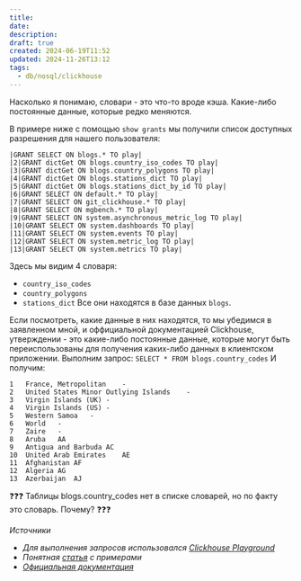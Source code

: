 ```yaml
---
title: 
date: 
description: 
draft: true
created: 2024-06-19T11:52
updated: 2024-11-26T13:12
tags:
  - db/nosql/clickhouse
---
```

Насколько я понимаю, словари - это что-то вроде кэша. Какие-либо постоянные данные, которые редко меняются.

В примере ниже с помощью `show grants` мы получили список доступных разрешения для нашего пользователя:
```
|GRANT SELECT ON blogs.* TO play|
|2|GRANT dictGet ON blogs.country_iso_codes TO play|
|3|GRANT dictGet ON blogs.country_polygons TO play|
|4|GRANT dictGet ON blogs.stations_dict TO play|
|5|GRANT dictGet ON blogs.stations_dict_by_id TO play|
|6|GRANT SELECT ON default.* TO play|
|7|GRANT SELECT ON git_clickhouse.* TO play|
|8|GRANT SELECT ON mgbench.* TO play|
|9|GRANT SELECT ON system.asynchronous_metric_log TO play|
|10|GRANT SELECT ON system.dashboards TO play|
|11|GRANT SELECT ON system.events TO play|
|12|GRANT SELECT ON system.metric_log TO play|
|13|GRANT SELECT ON system.metrics TO play|
```
Здесь мы видим 4 словаря:
- `country_iso_codes`
- `country_polygons`
- `stations_dict`
Все они находятся в базе данных `blogs`.

Если посмотреть, какие данные в них находятся, то мы убедимся в заявленном мной, и оффициальной документацией Clickhouse, утверждении - это какие-либо постоянные данные, которые могут быть переиспользованы для получения каких-либо данных в клиентском приложении.
Выполним запрос: `SELECT * FROM blogs.country_codes`
И получим:
```
1	France, Metropolitan	-
2	United States Minor Outlying Islands	-
3	Virgin Islands (UK)	-
4	Virgin Islands (US)	-
5	Western Samoa	-
6	World	-
7	Zaire	-
8	Aruba	AA
9	Antigua and Barbuda	AC
10	United Arab Emirates	AE
11	Afghanistan	AF
12	Algeria	AG
13	Azerbaijan	AJ
```

❓❓❓
Таблицы blogs.country_codes нет в списке словарей, но по факту это словарь. Почему?
❓❓❓

*Источники*
- *Для выполнения запросов использовался [Clickhouse Playground](https://play.clickhouse.com/play?user=play)*
- *Понятная [статья](https://bigdataschool.ru/blog/news/clickhouse/clickhouse-dictionaries.html) с примерами*
- *[Официальная документация](https://clickhouse.com/docs/en/sql-reference/dictionaries)*
